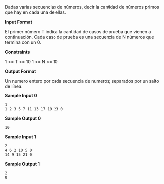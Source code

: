 Dadas varias secuencias de números, decir la cantidad de números primos
que hay en cada una de ellas.

**Input Format**

El primer número T indica la cantidad de casos de prueba que vienen a
continuación. Cada caso de prueba es una secuencia de N números que
termina con un 0.

**Constraints**

1 \<= T \<= 10 1 \<= N \<= 10

**Output Format**

Un numero entero por cada secuencia de numeros; separados por un salto
de línea.

**Sample Input 0**

    1
    1 2 3 5 7 11 13 17 19 23 0

**Sample Output 0**

``` 
10
```

**Sample Input 1**

    2
    4 6 2 10 5 0
    14 9 15 21 0

**Sample Output 1**

    2
    0
